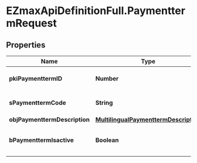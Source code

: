 # EZmaxApiDefinitionFull.PaymenttermRequest

## Properties

Name | Type | Description | Notes
------------ | ------------- | ------------- | -------------
**pkiPaymenttermID** | **Number** | The unique ID of the Paymentterm | [optional] 
**sPaymenttermCode** | **String** | The code of the Paymentterm | 
**objPaymenttermDescription** | [**MultilingualPaymenttermDescription**](MultilingualPaymenttermDescription.md) |  | 
**bPaymenttermIsactive** | **Boolean** | Whether the Paymentterm is active or not | 


